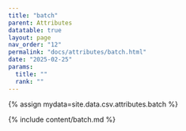 ```yaml
---
title: "batch"
parent: Attributes
datatable: true
layout: page
nav_order: "12"
permalink: "docs/attributes/batch.html"
date: "2025-02-25"
params:
  title: ""
  rank: ""
---
```

{% assign mydata=site.data.csv.attributes.batch %} 

{% include content/batch.md %}
